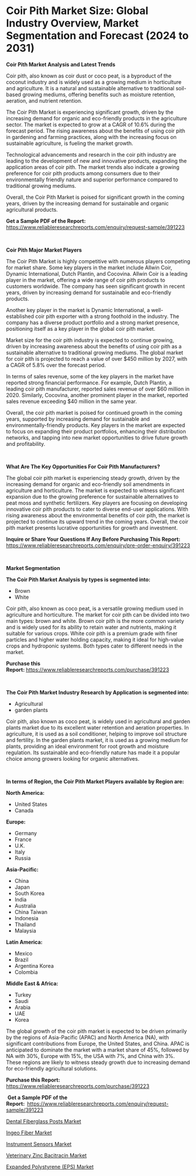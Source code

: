 <p><h1>Coir Pith Market Size: Global Industry Overview, Market Segmentation and Forecast (2024 to 2031)</h1></p><p><strong>Coir Pith Market Analysis and Latest Trends</strong></p>
<p><p>Coir pith, also known as coir dust or coco peat, is a byproduct of the coconut industry and is widely used as a growing medium in horticulture and agriculture. It is a natural and sustainable alternative to traditional soil-based growing mediums, offering benefits such as moisture retention, aeration, and nutrient retention.</p><p>The Coir Pith Market is experiencing significant growth, driven by the increasing demand for organic and eco-friendly products in the agriculture sector. The market is expected to grow at a CAGR of 10.6% during the forecast period. The rising awareness about the benefits of using coir pith in gardening and farming practices, along with the increasing focus on sustainable agriculture, is fueling the market growth.</p><p>Technological advancements and research in the coir pith industry are leading to the development of new and innovative products, expanding the application areas of coir pith. The market trends also indicate a growing preference for coir pith products among consumers due to their environmentally friendly nature and superior performance compared to traditional growing mediums.</p><p>Overall, the Coir Pith Market is poised for significant growth in the coming years, driven by the increasing demand for sustainable and organic agricultural products.</p></p>
<p><strong>Get a Sample PDF of the Report:&nbsp;</strong> <a href="https://www.reliableresearchreports.com/enquiry/request-sample/391223">https://www.reliableresearchreports.com/enquiry/request-sample/391223</a></p>
<p>&nbsp;</p>
<p><strong>Coir Pith Major Market Players</strong></p>
<p><p>The Coir Pith Market is highly competitive with numerous players competing for market share. Some key players in the market include Allwin Coir, Dynamic International, Dutch Plantin, and Cocovina. Allwin Coir is a leading player in the market, offering a wide range of coir pith products to customers worldwide. The company has seen significant growth in recent years, driven by increasing demand for sustainable and eco-friendly products.</p><p>Another key player in the market is Dynamic International, a well-established coir pith exporter with a strong foothold in the industry. The company has a diverse product portfolio and a strong market presence, positioning itself as a key player in the global coir pith market.</p><p>Market size for the coir pith industry is expected to continue growing, driven by increasing awareness about the benefits of using coir pith as a sustainable alternative to traditional growing mediums. The global market for coir pith is projected to reach a value of over $450 million by 2027, with a CAGR of 5.8% over the forecast period.</p><p>In terms of sales revenue, some of the key players in the market have reported strong financial performance. For example, Dutch Plantin, a leading coir pith manufacturer, reported sales revenue of over $60 million in 2020. Similarly, Cocovina, another prominent player in the market, reported sales revenue exceeding $40 million in the same year.</p><p>Overall, the coir pith market is poised for continued growth in the coming years, supported by increasing demand for sustainable and environmentally-friendly products. Key players in the market are expected to focus on expanding their product portfolios, enhancing their distribution networks, and tapping into new market opportunities to drive future growth and profitability.</p></p>
<p>&nbsp;</p>
<p><strong>What Are The Key Opportunities For Coir Pith Manufacturers?</strong></p>
<p><p>The global coir pith market is experiencing steady growth, driven by the increasing demand for organic and eco-friendly soil amendments in agriculture and horticulture. The market is expected to witness significant expansion due to the growing preference for sustainable alternatives to peat moss and synthetic fertilizers. Key players are focusing on developing innovative coir pith products to cater to diverse end-user applications. With rising awareness about the environmental benefits of coir pith, the market is projected to continue its upward trend in the coming years. Overall, the coir pith market presents lucrative opportunities for growth and investment.</p></p>
<p><strong>Inquire or Share Your Questions If Any Before Purchasing This Report:</strong> <a href="https://www.reliableresearchreports.com/enquiry/pre-order-enquiry/391223">https://www.reliableresearchreports.com/enquiry/pre-order-enquiry/391223</a></p>
<p>&nbsp;</p>
<p><strong>Market Segmentation</strong></p>
<p><strong>The Coir Pith Market Analysis by types is segmented into:</strong></p>
<p><ul><li>Brown</li><li>White</li></ul></p>
<p><p>Coir pith, also known as coco peat, is a versatile growing medium used in agriculture and horticulture. The market for coir pith can be divided into two main types: brown and white. Brown coir pith is the more common variety and is widely used for its ability to retain water and nutrients, making it suitable for various crops. White coir pith is a premium grade with finer particles and higher water holding capacity, making it ideal for high-value crops and hydroponic systems. Both types cater to different needs in the market.</p></p>
<p><strong>Purchase this Report:&nbsp;</strong><a href="https://www.reliableresearchreports.com/purchase/391223">https://www.reliableresearchreports.com/purchase/391223</a></p>
<p>&nbsp;</p>
<p><strong>The Coir Pith Market Industry Research by Application is segmented into:</strong></p>
<p><ul><li>Agricultural</li><li>garden plants</li></ul></p>
<p><p>Coir pith, also known as coco peat, is widely used in agricultural and garden plants market due to its excellent water retention and aeration properties. In agriculture, it is used as a soil conditioner, helping to improve soil structure and fertility. In the garden plants market, it is used as a growing medium for plants, providing an ideal environment for root growth and moisture regulation. Its sustainable and eco-friendly nature has made it a popular choice among growers looking for organic alternatives.</p></p>
<p>&nbsp;</p>
<p><strong>In terms of Region, the Coir Pith Market Players available by Region are:</strong></p>
<p>
    <p> <strong> North America: </strong>
        <ul>
            <li>United States</li>
            <li>Canada</li>
        </ul>
        </p> 
    <p> <strong> Europe: </strong>
        <ul>
            <li>Germany</li>
            <li>France</li>
            <li>U.K.</li>
            <li>Italy</li>
            <li>Russia</li>
        </ul>
        </p> 
    <p> <strong> Asia-Pacific: </strong>
        <ul>
            <li>China</li>
            <li>Japan</li>
            <li>South Korea</li>
            <li>India</li>
            <li>Australia</li>
            <li>China Taiwan</li>
            <li>Indonesia</li>
            <li>Thailand</li>
            <li>Malaysia</li>
        </ul>
        </p> 
    <p> <strong> Latin America: </strong>
        <ul>
            <li>Mexico</li>
            <li>Brazil</li>
            <li>Argentina Korea</li>
            <li>Colombia</li>
        </ul>
        </p> 
    <p> <strong> Middle East & Africa: </strong>
        <ul>
            <li>Turkey</li>
            <li>Saudi</li>
            <li>Arabia</li>
            <li>UAE</li>
            <li>Korea</li>
        </ul>
    </p>
    </p>
<p><p>The global growth of the coir pith market is expected to be driven primarily by the regions of Asia-Pacific (APAC) and North America (NA), with significant contributions from Europe, the United States, and China. APAC is anticipated to dominate the market with a market share of 45%, followed by NA with 30%, Europe with 15%, the USA with 7%, and China with 3%. These regions are likely to witness steady growth due to increasing demand for eco-friendly agricultural solutions.</p></p>
<p><strong>Purchase this Report: </strong><a href="https://www.reliableresearchreports.com/purchase/391223">https://www.reliableresearchreports.com/purchase/391223</a></p>
<p>&nbsp;<strong>Get a Sample PDF of the Report:&nbsp;&nbsp;</strong><a href="https://www.reliableresearchreports.com/enquiry/request-sample/391223">https://www.reliableresearchreports.com/enquiry/request-sample/391223</a></p>
<p><strong></strong></p>
<p><p><a href="https://chivalrous-flock-a86.notion.site/Dental-Fiberglass-Posts-Market-Insights-Market-Players-and-Forecast-Till-2031-6b169e570a0f4b85a1c9656b42c38ba8">Dental Fiberglass Posts Market</a></p><p><a href="https://view.publitas.com/reportprime-1/ingeo-fiber-market-size-global-industry-overview-market-segmentation-and-forecast-2024-to-2031/">Ingeo Fiber Market</a></p><p><a href="https://view.publitas.com/reportprime-1/instrument-sensors-market-size-2024-2031-global-industrial-analysis-key-geographical-regions-market-share-top-key-players-product-types-and-forecast-research-report/">Instrument Sensors Market</a></p><p><a href="https://faithful-glue-af3.notion.site/Veterinary-Zinc-Bacitracin-Market-A-Comprehensive-Report-of-its-Market-Share-Growth-Trends-2024--f1a9b1cb94bf4d2ea2128afe3bb795a2">Veterinary Zinc Bacitracin Market</a></p><p><a href="https://angry-finch-aaf.notion.site/Expanded-Polystyrene-EPS-Market-Research-Report-Provides-Critical-Insights-that-can-help-Shape-Bus-cd92b11ee1254ecebe2f6722b3308d95">Expanded Polystyrene (EPS) Market</a></p></p>